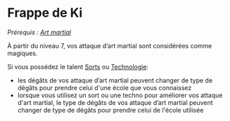 # Frappe de Ki
*Prérequis : [Art martial](../../1.%20Talent%20de%20base/Art%20martial.md)*

À partir du niveau 7, vos attaque d’art martial sont considérées comme magiques.

Si vous possédez le talent [Sorts](../../1.%20Talent%20de%20base/Sorts.md) ou [Technologie](../../1.%20Talent%20de%20base/Technologie.md):
- les dégâts de vos attaque d’art martial peuvent changer de type de dégâts pour prendre celui d'une école que vous connaissez
- lorsque vous utilisez un sort ou une techno pour améliorer vos attaque d'art martial, le type de dégâts de vos attaque d’art martial peuvent changer de type de dégâts pour prendre celui de l'école utilisée